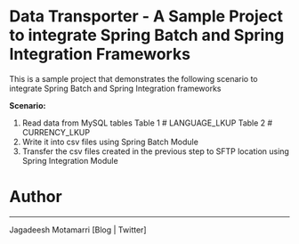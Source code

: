 <h1>Data Transporter - A Sample Project to integrate Spring Batch and Spring Integration Frameworks</h1>

This is a sample project that demonstrates the following scenario to integrate Spring Batch and Spring Integration frameworks

<b>Scenario:</b>

1. Read data from MySQL tables
    Table 1 # LANGUAGE_LKUP
    Table 2 # CURRENCY_LKUP
2. Write it into csv files using Spring Batch Module
3. Transfer the csv files created in the previous step to SFTP location using Spring Integration Module

<h1>Author</h1>
<hr/>

Jagadeesh Motamarri [Blog | Twitter]

